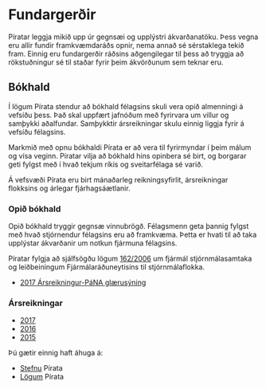 # Fundargerðir


Píratar leggja mikið upp úr gegnsæi og upplýstri ákvarðanatöku. Þess vegna eru allir fundir framkvæmdaráðs opnir, nema annað sé sérstaklega tekið fram. Einnig eru fundargerðir ráðsins aðgengilegar til þess að tryggja að rökstuðningur sé til staðar fyrir þeim ákvörðunum sem teknar eru.


## Bókhald

Í lögum Pírata stendur að bókhald félagsins skuli vera opið almenningi á vefsíðu þess. Það skal uppfært jafnóðum með fyrirvara um villur og samþykki aðalfundar. Samþykktir ársreikningar skulu einnig liggja fyrir á vefsíðu félagsins.

Markmið með opnu bókhaldi Pírata er að vera til fyrirmyndar í þeim málum og vísa veginn. Píratar vilja að bókhald hins opinbera sé birt, og borgarar geti fylgst með í hvað tekjum ríkis og sveitarfélaga sé varið. 

Á vefsvæði Pírata eru birt mánaðarleg reikningsyfirlit, ársreikningar flokksins og árlegar fjárhagsáætlanir.

### Opið bókhald

Opið bókhald tryggir gegnsæ vinnubrögð. Félagsmenn geta þannig fylgst með hvað stjórnendur félagsins eru að framkvæma. Þetta er hvati til að taka upplýstar ákvarðanir um notkun fjármuna félagsins.

Píratar fylgja að sjálfsögðu lögum [162/2006](https://www.stjornartidindi.is/Advert.aspx?RecordID=c408f739-0677-460b-958b-4d67088d2c2c) um fjármál stjórnmálasamtaka og leiðbeiningum Fjármálaráðuneytisins til stjórnmálaflokka.

* [2017 Ársreikningur-PáNA glærusýning](https://github.com/piratar/fundargerdir/blob/master/2017/%C3%81rsreikningur-P%C3%A1NA.pdf)

### Ársreikningar
* [2017](https://github.com/piratar/fundargerdir/blob/master/2017/Pi%CC%81ratar-A%CC%81rsreikningur-2017.pdf)
* [2016](https://github.com/piratar/fundargerdir/blob/master/2016/P%C3%ADratar-%C3%81rsreikningar-2016.pdf)
* [2015](https://github.com/piratar/fundargerdir/blob/master/2015/%C3%81rsreikningur-2015.pdf)


Þú gætir einnig haft áhuga á:
* [Stefnu](https://github.com/piratar/stefna) Pírata
* [Lögum](https://log.piratar.is/) Pírata

